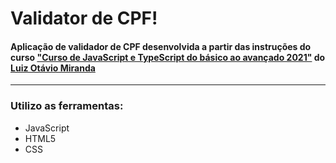 # Validator de CPF!

#### Aplicação de validador de CPF desenvolvida a partir das instruções do curso ["Curso de JavaScript e TypeScript do básico ao avançado 2021"](https://www.udemy.com/course/curso-de-javascript-moderno-do-basico-ao-avancado/) do [Luiz Otávio Miranda](https://github.com/luizomf)

---
<!-- # Preview:
![](.github/preview.gif) -->

### Utilizo as ferramentas:
- JavaScript
- HTML5
- CSS
